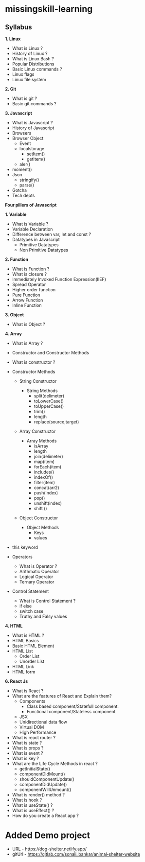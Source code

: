 # missingskill-learning

## Syllabus

**1. Linux**
- What is Linux ?
- History of Linux ?
- What is Linux Bash ?
- Popular Distributions
- Basic Linux commands ?
- Linux flags
- Linux file system

**2. Git**
- What is git ?
- Basic git commands ?

**3. Javascript**
- What is Javascript ?
- History of Javascript
- Browsers
- Browser Object
     - Event
     - localstorage
          - setItem()
          - getItem()
     - aler()
- moment()
- Json
     - stringify()
     - parse()
- Gotcha
- Tech depts

**Four pillers of Javascript**

**1. Variable**
- What is Variable ?
- Variable Declaration
- Difference between var, let and const ?
- Datatypes in Javascript
     - Primitive Datatypes
     - Non Primitive Datatypes
    
**2. Function**
- What is Function ?
- What is closure ?
- Immediately Invoked Function Expression(IIEF)
- Spread Operator
- Higher order function
- Pure Function
- Arrow Function
- Inline Function

**3. Object**
- What is Object ?

**4. Array**
- What is Array ?

- Constructor and Constructor Methods     
- What is constructor ?
- Constructor Methods
     - String Constructor
          - String Methods
               - split(delimeter)
               - toLowerCase()
               - toUpperCase()
               - trim()
               - length
               - replace(source,target)

     - Array Constructor
          - Array Methods
               - isArray
               - length
               - join(delimeter)
               - map(item)
               - forEach(item)
               - includes()
               - indexOf()
               - filter(item)
               - concat(arr2)
               - push(index)
               - pop()
               - unshift(index)
               - shift ()  


     - Object Constructor
          - Object Methods
               - Keys
               - values
- this keyword

- Operators
     - What is Operator ?
     - Arithmatic Operator
     - Logical Operator
     - Ternary Operator

- Control Statement
     - What is Control Statement ?
     - if else
     - switch case
     - Truthy and Falsy values

               
**4. HTML**

- What is HTML ?
- HTML Basics
- Basic HTML Element
- HTML List
     - Order List
     - Unorder List
- HTML Link 
- HTML form    
         
            
**6. React Js**
- What is React ?
- What are the features of React and Explain them?
     - Components
          - Class based component/Statefull component.
          - Functional component/Stateless component
     - JSX
     - Unidirectional data flow
     - Virtual DOM
     - High Performance
- What is react router ?
- What is state ?
- What is props ?
- What is event ?
- What is key ?
- What are the Life Cycle Methods in react ?
     - getInitialState()
     - componentDidMount() 
     - shouldComponentUpdate() 
     - componentDidUpdate() 
     - componentWillUnmount()
- What is render() method ? 
- What is hook ?
- What is useState() ?
- What is useEffect() ?
- How do you create a React app ?

# Added Demo project
- URL - https://dog-shelter.netlify.app/
- gitUrl - https://gitlab.com/sonali_bankar/animal-shelter-website





